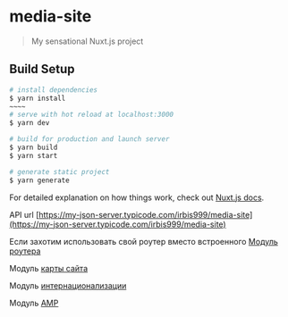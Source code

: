 # media-site

> My sensational Nuxt.js project

## Build Setup

``` bash
# install dependencies
$ yarn install
~~~~
# serve with hot reload at localhost:3000
$ yarn dev

# build for production and launch server
$ yarn build
$ yarn start

# generate static project
$ yarn generate
```

For detailed explanation on how things work, check out [Nuxt.js docs](https://nuxtjs.org).

API url [https://my-json-server.typicode.com/irbis999/media-site](https://my-json-server.typicode.com/irbis999/media-site)

Если захотим использовать свой роутер вместо встроенного [Модуль роутера](https://github.com/nuxt-community/router-module)

Модуль [карты сайта](https://github.com/nuxt-community/sitemap-module)

Модуль [интернационализации](https://github.com/nuxt-community/nuxt-i18n)

Модуль [AMP](https://github.com/nuxt-community/amp-module)
